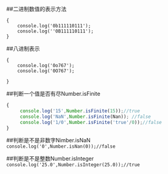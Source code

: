 ##二进制数值的表示方法

```
{
    console.log('0b111110111');
    console.log(''0B111110111');
}
```


##八进制表示

```
{
    console.log('0o767');
    console.log('0O767');

}
```


##判断一个值是否有尽Number.isFinite

```js
{
     console.log('15',Number.isFinite(15));//true
     console.log('NaN',Number.isFinite(Nan)); //false
     console.log('1/0',Number.isFinite('true'/0));//false
}
```


##判断是不是非数字Nimber.isNaN
`console.log('0',Number.isNan(0));//false`



##判断是不是整数Number.isInteger
`console.log('25.0',Number.isInteger(25.0));//true`





























